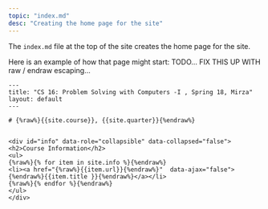 ```yaml
---
topic: "index.md"
desc: "Creating the home page for the site"
---
```


The `index.md` file at the top of the site creates the home page for the site.  

Here is an example of how that page might start:  TODO... FIX THIS UP WITH raw / endraw escaping...

```
---
title: "CS 16: Problem Solving with Computers -I , Spring 18, Mirza"
layout: default
---

# {%raw%}{{site.course}}, {{site.quarter}}{%endraw%}


<div id="info" data-role="collapsible" data-collapsed="false">
<h2>Course Information</h2>
<ul>
{%raw%}{% for item in site.info %}{%endraw%}
<li><a href="{%raw%}{{item.url}}{%endraw%}"  data-ajax="false">{%endraw%}{{item.title }}{%endraw%}</a></li>
{%raw%}{% endfor %}{%endraw%}
</ul>
</div>
```
